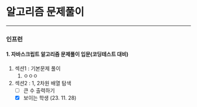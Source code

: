 알고리즘 문제풀이
===
------------------------

### 인프런
#### 1. 자바스크립트 알고리즘 문제풀이 입문(코딩테스트 대비)
1. 섹션1 : 기본문제 풀이
   1. ㅇㅇㅇ 
2. 섹션2 : 1, 2차원 배열 탐색
   -[ ] 큰 수 출력하기
   -[x] 보이는 학생 (23. 11. 28)
